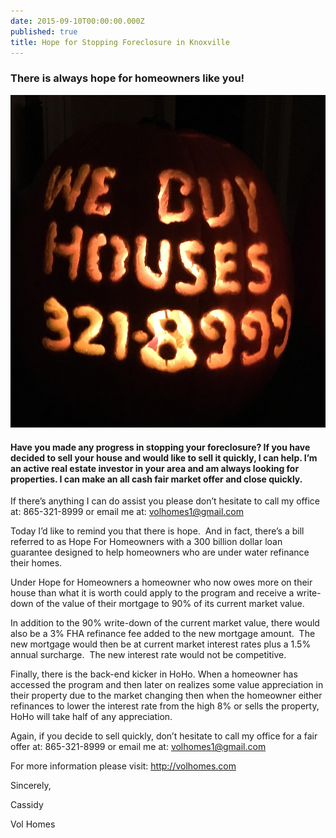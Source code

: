 ```yaml
---
date: 2015-09-10T00:00:00.000Z
published: true
title: Hope for Stopping Foreclosure in Knoxville
---
```


### There is always hope for homeowners like you!

![](/uploads/versions/fullsizerender---x----1938-2048x---.jpg)

#### Have you made any progress in stopping your foreclosure?&nbsp;If you have decided to sell your house and would like to sell it quickly, I can help. I’m an active real estate investor in your area and am always looking for properties. I can make an all cash fair market offer and close quickly.

If there’s anything I can do assist you please don’t hesitate to call my office at:&nbsp;865-321-8999&nbsp;or email me at:&nbsp;volhomes1@gmail.com

Today I’d like to remind you that there is hope.&nbsp;&nbsp;And in fact, there’s a bill referred to as Hope For Homeowners with a 300 billion dollar loan guarantee designed to help homeowners who are under water refinance their homes.

Under Hope for Homeowners a homeowner who now owes more on their house than what it is worth could apply to the program and receive a write-down of the value of their mortgage to 90% of its current market value.&nbsp;

In addition to the 90% write-down of the current market value, there would also be a 3% FHA refinance fee added to the new mortgage amount.&nbsp;&nbsp;The new mortgage would then be at current market interest rates plus a 1.5% annual surcharge.&nbsp;&nbsp;The new interest rate would not be competitive.&nbsp;

Finally, there is the back-end kicker in HoHo. When a homeowner has accessed the program and then later on realizes some value appreciation in their property due to the market changing then when the homeowner either refinances to lower the interest rate from the high 8% or sells the property, HoHo will take half of any appreciation.&nbsp;&nbsp;

Again, if you decide to sell quickly, don’t hesitate to call my office for a fair offer at:&nbsp;865-321-8999&nbsp;or email me at:&nbsp;volhomes1@gmail.com

For more information please visit:&nbsp;http://volhomes.com

Sincerely,

Cassidy

Vol Homes